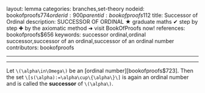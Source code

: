 layout: lemma
categories: branches,set-theory
nodeid: bookofproofs$774
orderid: 900
parentid: bookofproofs$112
title: Successor of Ordinal
description: SUCCESSOR OF ORDINAL ★ graduate maths ✔ step by step ✚ by the axiomatic method ➜ visit BookOfProofs now!
references: bookofproofs$656
keywords: successor ordinal,ordinal successor,successor of an ordinal,successor of an ordinal number
contributors: bookofproofs

---


---

Let `\(\alpha\in\Omega\)` be an [ordinal number][bookofproofs$723]. Then the set 
`\[s(\alpha):=\alpha\cup\{\alpha\}\]`
is again an ordinal number and is called the **successor** of `\(\alpha\)`.
